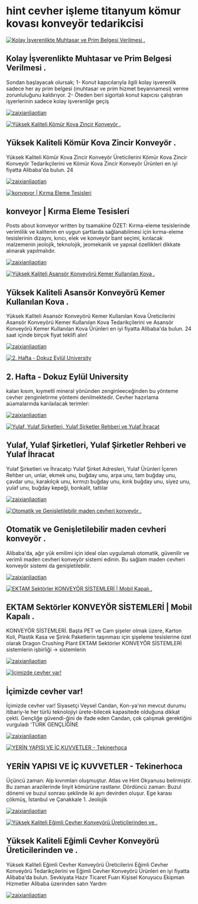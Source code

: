 # hint cevher işleme titanyum kömur kovası konveyör tedarikcisi
<a href="https://mnn.zoosnet.net/LR/Chatpre.aspx?id=MNN94995150&p=https://topgrinding.com/" target="_blank">![Kolay İşverenlikte Muhtasar ve Prim Belgesi Verilmesi .](https://github.com/technlg/images/blob/main/9.jpg)</a>
## Kolay İşverenlikte Muhtasar ve Prim Belgesi Verilmesi .
Sondan başlayacak olursak; 1- Konut kapıcılarıyla ilgili kolay işverenlik sadece her ay prim belgesi (muhtasar ve prim hizmet beyannamesi) verme zorunluluğunu kaldırıyor. 2- Öteden beri sigortalı konut kapıcısı çalıştıran işyerlerinin sadece kolay işverenliğe geçiş 
<a href="https://mnn.zoosnet.net/LR/Chatpre.aspx?id=MNN94995150&p=https://topgrinding.com/" target="_blank"><img src="https://github.com/technlg/images/raw/main/chat11.jpg" alt="zaixianliaotian"/></a><a href="//whatsapp.shibangsoft.com/WhatsApp.php" ><img src="https://github.com/technlg/images/raw/main/chat11.png" alt=""></a>
<a href="https://mnn.zoosnet.net/LR/Chatpre.aspx?id=MNN94995150&p=https://topgrinding.com/" target="_blank">![Yüksek Kaliteli Kömür Kova Zincir Konveyör .](https://github.com/technlg/images/blob/main/58.jpg)</a>
## Yüksek Kaliteli Kömür Kova Zincir Konveyör .
Yüksek Kaliteli Kömür Kova Zincir Konveyör Üreticilerini Kömür Kova Zincir Konveyör Tedarikçilerini ve Kömür Kova Zincir Konveyör Ürünleri en iyi fiyatta Alibaba'da bulun. 24
<a href="https://mnn.zoosnet.net/LR/Chatpre.aspx?id=MNN94995150&p=https://topgrinding.com/" target="_blank"><img src="https://github.com/technlg/images/raw/main/chat11.jpg" alt="zaixianliaotian"/></a><a href="//whatsapp.shibangsoft.com/WhatsApp.php" ><img src="https://github.com/technlg/images/raw/main/chat11.png" alt=""></a>
<a href="https://mnn.zoosnet.net/LR/Chatpre.aspx?id=MNN94995150&p=https://topgrinding.com/" target="_blank">![konveyor | Kırma Eleme Tesisleri](https://github.com/technlg/images/blob/main/32.jpg)</a>
## konveyor | Kırma Eleme Tesisleri
Posts about konveyor written by tsamakine ÖZET: Kırma-eleme tesislerinde verimlilik ve kalitenin en uygun şartlarda sağlanabilmesi için kırma-eleme tesislerinin dizaynı, kırıcı, elek ve konveyör bant seçimi, kırılacak malzemenin jeolojik, teknolojik, jeomekanik ve yapısal özellikleri dikkate alınarak yapılmalıdır.
<a href="https://mnn.zoosnet.net/LR/Chatpre.aspx?id=MNN94995150&p=https://topgrinding.com/" target="_blank"><img src="https://github.com/technlg/images/raw/main/chat11.jpg" alt="zaixianliaotian"/></a><a href="//whatsapp.shibangsoft.com/WhatsApp.php" ><img src="https://github.com/technlg/images/raw/main/chat11.png" alt=""></a>
<a href="https://mnn.zoosnet.net/LR/Chatpre.aspx?id=MNN94995150&p=https://topgrinding.com/" target="_blank">![Yüksek Kaliteli Asansör Konveyörü Kemer Kullanılan Kova .](https://github.com/technlg/images/blob/main/42.jpg)</a>
## Yüksek Kaliteli Asansör Konveyörü Kemer Kullanılan Kova .
Yüksek Kaliteli Asansör Konveyörü Kemer Kullanılan Kova Üreticilerini Asansör Konveyörü Kemer Kullanılan Kova Tedarikçilerini ve Asansör Konveyörü Kemer Kullanılan Kova Ürünleri en iyi fiyatta Alibaba'da bulun. 24 saat içinde birçok fiyat teklifi alın!
<a href="https://mnn.zoosnet.net/LR/Chatpre.aspx?id=MNN94995150&p=https://topgrinding.com/" target="_blank"><img src="https://github.com/technlg/images/raw/main/chat11.jpg" alt="zaixianliaotian"/></a><a href="//whatsapp.shibangsoft.com/WhatsApp.php" ><img src="https://github.com/technlg/images/raw/main/chat11.png" alt=""></a>
<a href="https://mnn.zoosnet.net/LR/Chatpre.aspx?id=MNN94995150&p=https://topgrinding.com/" target="_blank">![2. Hafta - Dokuz Eylül University](https://github.com/technlg/images/blob/main/66.jpg)</a>
## 2. Hafta - Dokuz Eylül University
kalan kısım, kıymetli mineral yönünden zenginleeceğinden bu yönteme cevher zenginletirme yöntemi denilmektedir. Cevher hazırlama aúamalarında karılaılacak terimler:
<a href="https://mnn.zoosnet.net/LR/Chatpre.aspx?id=MNN94995150&p=https://topgrinding.com/" target="_blank"><img src="https://github.com/technlg/images/raw/main/chat11.jpg" alt="zaixianliaotian"/></a><a href="//whatsapp.shibangsoft.com/WhatsApp.php" ><img src="https://github.com/technlg/images/raw/main/chat11.png" alt=""></a>
<a href="https://mnn.zoosnet.net/LR/Chatpre.aspx?id=MNN94995150&p=https://topgrinding.com/" target="_blank">![Yulaf, Yulaf Şirketleri, Yulaf Şirketler Rehberi ve Yulaf İhracat](https://github.com/technlg/images/blob/main/20.jpg)</a>
## Yulaf, Yulaf Şirketleri, Yulaf Şirketler Rehberi ve Yulaf İhracat
Yulaf Şirketleri ve İhracatçı Yulaf Şirket Adresleri, Yulaf Ürünleri İçeren Rehber un, unlar, ekmek unu, buğday unu, arpa unu, tam buğday unu, çavdar unu, karakılçık unu, kırmızı buğday unu, kırık buğday unu, siyez unu, yulaf unu, buğday kepeği, bonkalit, tatlılar
<a href="https://mnn.zoosnet.net/LR/Chatpre.aspx?id=MNN94995150&p=https://topgrinding.com/" target="_blank"><img src="https://github.com/technlg/images/raw/main/chat11.jpg" alt="zaixianliaotian"/></a><a href="//whatsapp.shibangsoft.com/WhatsApp.php" ><img src="https://github.com/technlg/images/raw/main/chat11.png" alt=""></a>
<a href="https://mnn.zoosnet.net/LR/Chatpre.aspx?id=MNN94995150&p=https://topgrinding.com/" target="_blank">![Otomatik ve Genişletilebilir maden cevheri konveyör .](https://github.com/technlg/images/blob/main/52.jpg)</a>
## Otomatik ve Genişletilebilir maden cevheri konveyör .
Alibaba'da, ağır yük emilimi için ideal olan uygulamalı otomatik, güvenilir ve verimli maden cevheri konveyör sistemi edinin. Bu sağlam maden cevheri konveyör sistemi da genişletilebilir.
<a href="https://mnn.zoosnet.net/LR/Chatpre.aspx?id=MNN94995150&p=https://topgrinding.com/" target="_blank"><img src="https://github.com/technlg/images/raw/main/chat11.jpg" alt="zaixianliaotian"/></a><a href="//whatsapp.shibangsoft.com/WhatsApp.php" ><img src="https://github.com/technlg/images/raw/main/chat11.png" alt=""></a>
<a href="https://mnn.zoosnet.net/LR/Chatpre.aspx?id=MNN94995150&p=https://topgrinding.com/" target="_blank">![EKTAM Sektörler KONVEYÖR SİSTEMLERİ | Mobil Kapalı .](https://github.com/technlg/images/blob/main/7.jpg)</a>
## EKTAM Sektörler KONVEYÖR SİSTEMLERİ | Mobil Kapalı .
KONVEYÖR SİSTEMLERİ. Başta PET ve Cam şişeler olmak üzere, Karton Koli, Plastik Kasa ve Şirink Paketlerin taşınması için şişeleme tesislerine özel olarak Dragon Crushing Plant EKTAM Sektörler KONVEYÖR SİSTEMLERİ sistemlerin işbirliği -> sistemlerin 
<a href="https://mnn.zoosnet.net/LR/Chatpre.aspx?id=MNN94995150&p=https://topgrinding.com/" target="_blank"><img src="https://github.com/technlg/images/raw/main/chat11.jpg" alt="zaixianliaotian"/></a><a href="//whatsapp.shibangsoft.com/WhatsApp.php" ><img src="https://github.com/technlg/images/raw/main/chat11.png" alt=""></a>
<a href="https://mnn.zoosnet.net/LR/Chatpre.aspx?id=MNN94995150&p=https://topgrinding.com/" target="_blank">![İçimizde cevher var!](https://github.com/technlg/images/blob/main/36.jpg)</a>
## İçimizde cevher var!
İçimizde cevher var! Siyasetçi Veysel Candan, Kon-ya'nın mevcut durumu itibariy-le her türlü teknolojiyi ürete-bilecek kapasitede olduğuna dikkat çekti. Gençliğe güvendi-ğini de ifade eden Candan, çok çalışmak gerektiğini vurguladı 'TÜRK GENÇLİĞİNE
<a href="https://mnn.zoosnet.net/LR/Chatpre.aspx?id=MNN94995150&p=https://topgrinding.com/" target="_blank"><img src="https://github.com/technlg/images/raw/main/chat11.jpg" alt="zaixianliaotian"/></a><a href="//whatsapp.shibangsoft.com/WhatsApp.php" ><img src="https://github.com/technlg/images/raw/main/chat11.png" alt=""></a>
<a href="https://mnn.zoosnet.net/LR/Chatpre.aspx?id=MNN94995150&p=https://topgrinding.com/" target="_blank">![YERİN YAPISI VE İÇ KUVVETLER - Tekinerhoca](https://github.com/technlg/images/blob/main/44.jpg)</a>
## YERİN YAPISI VE İÇ KUVVETLER - Tekinerhoca
Üçüncü zaman: Alp kıvrımları oluşmuştur. Atlas ve Hint Okyanusu belirmiştir. Bu zaman arazilerinde linyit kömürüne rastlanır. Dördüncü zaman: Buzul dönemi ve buzul sonrası şeklinde iki ayrı devirden oluşur. Ege karası çökmüş, İstanbul ve Çanakkale 1. Jeolojik
<a href="https://mnn.zoosnet.net/LR/Chatpre.aspx?id=MNN94995150&p=https://topgrinding.com/" target="_blank"><img src="https://github.com/technlg/images/raw/main/chat11.jpg" alt="zaixianliaotian"/></a><a href="//whatsapp.shibangsoft.com/WhatsApp.php" ><img src="https://github.com/technlg/images/raw/main/chat11.png" alt=""></a>
<a href="https://mnn.zoosnet.net/LR/Chatpre.aspx?id=MNN94995150&p=https://topgrinding.com/" target="_blank">![Yüksek Kaliteli Eğimli Cevher Konveyörü Üreticilerinden ve .](https://github.com/technlg/images/blob/main/34.jpg)</a>
## Yüksek Kaliteli Eğimli Cevher Konveyörü Üreticilerinden ve .
Yüksek Kaliteli Eğimli Cevher Konveyörü Üreticilerini Eğimli Cevher Konveyörü Tedarikçilerini ve Eğimli Cevher Konveyörü Ürünleri en iyi fiyatta Alibaba'da bulun. Sevkiyata Hazır Ticaret Fuarı Kişisel Koruyucu Ekipman Hizmetler Alibaba üzerinden satın Yardım
<a href="https://mnn.zoosnet.net/LR/Chatpre.aspx?id=MNN94995150&p=https://topgrinding.com/" target="_blank"><img src="https://github.com/technlg/images/raw/main/chat11.jpg" alt="zaixianliaotian"/></a><a href="//whatsapp.shibangsoft.com/WhatsApp.php" ><img src="https://github.com/technlg/images/raw/main/chat11.png" alt=""></a>
